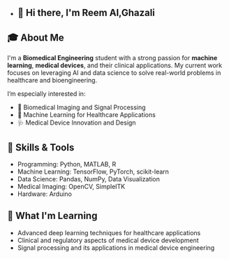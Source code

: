 - ## 👋 Hi there, I'm   Reem Al,Ghazali

## 🎓 About Me
I'm a **Biomedical Engineering** student with a strong passion for **machine learning**, **medical devices**, and their clinical applications. My current work focuses on leveraging AI and data science to solve real-world problems in healthcare and bioengineering.

I’m especially interested in:
- 🧬 Biomedical Imaging and Signal Processing
- 🤖 Machine Learning for Healthcare Applications
- 🩺 Medical Device Innovation and Design

## 🔧 Skills & Tools
- Programming: Python, MATLAB, R
- Machine Learning: TensorFlow, PyTorch, scikit-learn
- Data Science: Pandas, NumPy, Data Visualization
- Medical Imaging: OpenCV, SimpleITK
- Hardware: Arduino

## 🌱 What I'm Learning
- Advanced deep learning techniques for healthcare applications
- Clinical and regulatory aspects of medical device development
- Signal processing and its applications in medical device engineering



